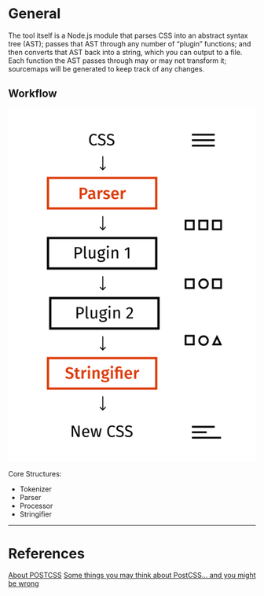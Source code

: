 # General

The tool itself is a Node.js module that parses CSS into an abstract syntax tree (AST); passes that AST through any number of “plugin” functions; and then converts that AST back into a string, which you can output to a file. Each function the AST passes through may or may not transform it; sourcemaps will be generated to keep track of any changes.

## Workflow

![workflow](../images/postcssWorkflow.png)

Core Structures:

- Tokenizer
- Parser
- Processor
- Stringifier

---

# References

[About POSTCSS](https://davidtheclark.com/its-time-for-everyone-to-learn-about-postcss/)
[Some things you may think about PostCSS... and you might be wrong](http://julian.io/some-things-you-may-think-about-postcss-and-you-might-be-wrong/)
